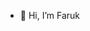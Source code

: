 - 👋 Hi, I’m Faruk



<!---
p1r1/p1r1 is a ✨ special ✨ repository because its `README.md` (this file) appears on your GitHub profile.
You can click the Preview link to take a look at your changes.
--->
